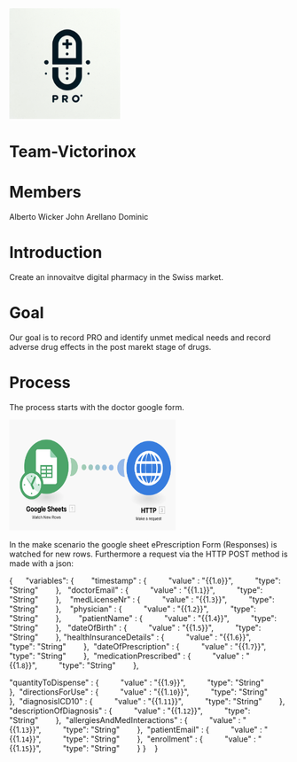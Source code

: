<img src="PRO.png" alt="My Image" width="200" height="200">

# Team-Victorinox

# Members

Alberto Wicker
John Arellano
Dominic

# Introduction

Create an innovaitve digital pharmacy in the Swiss market.

# Goal

Our goal is to record PRO and identify unmet medical needs and record adverse drug effects in the post marekt stage of drugs.

# Process

The process starts with the doctor google form. 

<img src="makeScenario.png" alt="My Image" width="300" height="200">

In the make scenario the google sheet ePrescription Form (Responses) is watched for new rows. Furthermore a request via the HTTP POST method is made with a json: 

{      "variables": 
{        
"timestamp" : {          "value" : "{{1.`0`}}",          "type": "String"        },  
"doctorEmail" : {          "value" : "{{1.`1`}}",          "type": "String"        },   
"medLicenseNr" : {          "value" : "{{1.`3`}}",          "type": "String"        },   
 "physician" : {          "value" : "{{1.`2`}}",          "type": "String"        },        
"patientName" : {          "value" : "{{1.`4`}}",          "type": "String"        },  
 "dateOfBirth" : {          "value" : "{{1.`5`}}",          "type": "String"        },
"healthInsuranceDetails" : {          "value" : "{{1.`6`}}",          "type": "String"        }, 
"dateOfPrescription" : {          "value" : "{{1.`7`}}",          "type": "String"        }, 
"medicationPrescribed" : {          "value" : "{{1.`8`}}",          "type": "String"        }, 

"quantityToDispense" : {          "value" : "{{1.`9`}}",          "type": "String"        }, 
"directionsForUse" : {          "value" : "{{1.`10`}}",          "type": "String"        }, 
"diagnosisICD10" : {          "value" : "{{1.`11`}}",          "type": "String"        }, 
"descriptionOfDiagnosis" : {          "value" : "{{1.`12`}}",          "type": "String"        }, 
"allergiesAndMedInteractions" : {          "value" : "{{1.`13`}}",          "type": "String"        }, 
"patientEmail" : {          "value" : "{{1.`14`}}",          "type": "String"        }, 
"enrollment" : {          "value" : "{{1.`15`}}",          "type": "String"        }
 }   
 }




